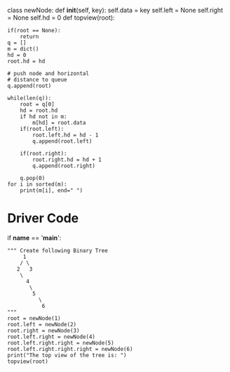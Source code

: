 class newNode:
    def __init__(self, key):
        self.data = key
        self.left = None
        self.right = None
        self.hd = 0
def topview(root):
 
    if(root == None):
        return
    q = []
    m = dict()
    hd = 0
    root.hd = hd
 
    # push node and horizontal
    # distance to queue
    q.append(root)
 
    while(len(q)):
        root = q[0]
        hd = root.hd
        if hd not in m:
            m[hd] = root.data
        if(root.left):
            root.left.hd = hd - 1
            q.append(root.left)
 
        if(root.right):
            root.right.hd = hd + 1
            q.append(root.right)
 
        q.pop(0)
    for i in sorted(m):
        print(m[i], end=" ")
 
 
# Driver Code
if __name__ == '__main__':
 
    """ Create following Binary Tree
         1
        / \
       2   3
        \
          4
           \
            5
              \
               6
    """
    root = newNode(1)
    root.left = newNode(2)
    root.right = newNode(3)
    root.left.right = newNode(4)
    root.left.right.right = newNode(5)
    root.left.right.right.right = newNode(6)
    print("The top view of the tree is: ")
    topview(root)
